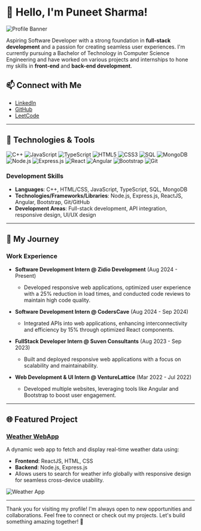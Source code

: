 # 👋 Hello, I'm Puneet Sharma!

![Profile Banner](https://source.unsplash.com/800x200/?technology,blue)



Aspiring Software Developer with a strong foundation in **full-stack development** and a passion for creating seamless user experiences. I'm currently pursuing a Bachelor of Technology in Computer Science Engineering and have worked on various projects and internships to hone my skills in **front-end** and **back-end development**.

## 📫 Connect with Me
- [LinkedIn](http://linkedin.com/in/puneetsharma09)
- [GitHub](https://github.com/puneetsharma0910)
- [LeetCode](https://leetcode.com/u/puneets09/)

---

## 🔧 Technologies & Tools
![C++](https://img.shields.io/badge/C++-00599C?logo=cplusplus&logoColor=white&style=for-the-badge)
![JavaScript](https://img.shields.io/badge/JavaScript-F7DF1E?logo=javascript&logoColor=white&style=for-the-badge)
![TypeScript](https://img.shields.io/badge/TypeScript-007ACC?logo=typescript&logoColor=white&style=for-the-badge)
![HTML5](https://img.shields.io/badge/HTML5-E34F26?logo=html5&logoColor=white&style=for-the-badge)
![CSS3](https://img.shields.io/badge/CSS3-1572B6?logo=css3&logoColor=white&style=for-the-badge)
![SQL](https://img.shields.io/badge/SQL-4479A1?logo=postgresql&logoColor=white&style=for-the-badge)
![MongoDB](https://img.shields.io/badge/MongoDB-47A248?logo=mongodb&logoColor=white&style=for-the-badge)
![Node.js](https://img.shields.io/badge/Node.js-339933?logo=nodedotjs&logoColor=white&style=for-the-badge)
![Express.js](https://img.shields.io/badge/Express.js-000000?logo=express&logoColor=white&style=for-the-badge)
![React](https://img.shields.io/badge/React-61DAFB?logo=react&logoColor=white&style=for-the-badge)
![Angular](https://img.shields.io/badge/Angular-DD0031?logo=angular&logoColor=white&style=for-the-badge)
![Bootstrap](https://img.shields.io/badge/Bootstrap-7952B3?logo=bootstrap&logoColor=white&style=for-the-badge)
![Git](https://img.shields.io/badge/Git-F05032?logo=git&logoColor=white&style=for-the-badge)

### Development Skills
- **Languages**: C++, HTML/CSS, JavaScript, TypeScript, SQL, MongoDB
- **Technologies/Frameworks/Libraries**: Node.js, Express.js, ReactJS, Angular, Bootstrap, Git/GitHub
- **Development Areas**: Full-stack development, API integration, responsive design, UI/UX design

---

## 🌱 My Journey

### Work Experience
- **Software Development Intern @ Zidio Development** (Aug 2024 - Present)  
  - Developed responsive web applications, optimized user experience with a 25% reduction in load times, and conducted code reviews to maintain high code quality.

- **Software Development Intern @ CodersCave** (Aug 2024 - Sep 2024)  
  - Integrated APIs into web applications, enhancing interconnectivity and efficiency by 15% through optimized React components.

- **FullStack Developer Intern @ Suven Consultants** (Aug 2023 - Sep 2023)  
  - Built and deployed responsive web applications with a focus on scalability and maintainability.

- **Web Development & UI Intern @ VentureLattice** (Mar 2022 - Jul 2022)  
  - Developed multiple websites, leveraging tools like Angular and Bootstrap to boost user engagement.

---

## 🌐 Featured Project

### [Weather WebApp](https://github.com/ankuhspatil2002/Weather-App)
A dynamic web app to fetch and display real-time weather data using:
- **Frontend**: ReactJS, HTML, CSS
- **Backend**: Node.js, Express.js
- Allows users to search for weather info globally with responsive design for seamless cross-device usability.

![Weather App](assets/weather_app_screenshot.png)

---

Thank you for visiting my profile! I'm always open to new opportunities and collaborations. Feel free to connect or check out my projects. Let's build something amazing together! 🚀
